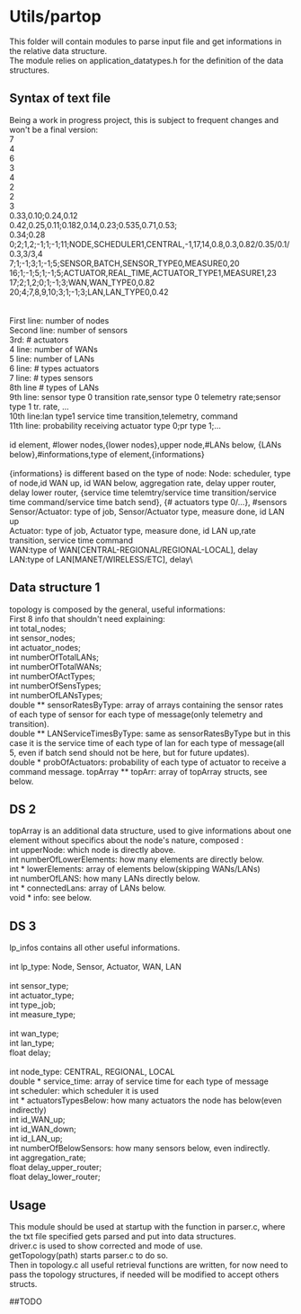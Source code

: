 # Utils/partop
This folder will contain modules to parse input file and get informations in the relative data structure.\
The module relies on application_datatypes.h for the definition of the data structures.
## Syntax of text file
Being a work in progress project, this is subject to frequent changes and won't be a final version:\
7\
4\
6\
3\
4\
2\
2\
3\
0.33,0.10;0.24,0.12\
0.42,0.25,0.11;0.182,0.14,0.23;0.535,0.71,0.53;\
0.34;0.28\
0;2;1,2;-1;1;-1;11;NODE,SCHEDULER1,CENTRAL,-1,17,14,0.8,0.3,0.82/0.35/0.1/0.3,3/3,4\
7;1;-1;3;1;-1;5;SENSOR,BATCH,SENSOR_TYPE0,MEASURE0,20\
16;1;-1;5;1;-1;5;ACTUATOR,REAL_TIME,ACTUATOR_TYPE1,MEASURE1,23\
17;2;1,2;0;1;-1;3;WAN,WAN_TYPE0,0.82\
20;4;7,8,9,10;3;1;-1;3;LAN,LAN_TYPE0,0.42\
\
\
First line: number of nodes\
Second line: number of sensors\
3rd: # actuators\
4 line: number of WANs\
5 line: number of LANs\
6 line: # types actuators\
7 line: # types sensors\
8th line # types of LANs\
9th line: sensor type 0 transition rate,sensor type 0 telemetry rate;sensor type 1 tr. rate, ...\
10th line:lan type1 service time transition,telemetry, command\
11th line: probability receiving actuator type 0;pr type 1;...\
\
id element, #lower nodes,{lower nodes},upper node,#LANs below, {LANs below},#informations,type of element,{informations}\
\
{informations} is different based on the type of node:
Node: scheduler, type of node,id WAN up, id WAN below,  aggregation rate, delay upper router, delay lower router,  {service time telemtry/service time transition/service time command/service time batch send}, {# actuators type 0/...}, #sensors\
Sensor/Actuator: type of job, Sensor/Actuator type, measure done, id LAN up\
Actuator: type of job, Actuator type, measure done, id LAN up,rate transition, service time command\
WAN:type of WAN[CENTRAL-REGIONAL/REGIONAL-LOCAL], delay\
LAN:type of LAN[MANET/WIRELESS/ETC], delay\

## Data structure 1
topology is composed by the general, useful informations:\
First 8 info that shouldn't need explaining:\
int total_nodes;\
int sensor_nodes;\
int actuator_nodes;\
int numberOfTotalLANs;\
int numberOfTotalWANs;\
int numberOfActTypes;\
int numberOfSensTypes;\
int numberOfLANsTypes;\
double ** sensorRatesByType: array of arrays containing the sensor rates of each type of sensor for each type of message(only telemetry and transition).\
double ** LANServiceTimesByType: same as sensorRatesByType but in this case it is the service time of each type of lan for each type of message(all 5, even if batch send should not be here, but for future updates).\
double * probOfActuators: probability of each type of actuator to receive a command message.
topArray ** topArr: array of topArray structs, see below.

## DS 2
topArray is an additional data structure, used to give informations about one element without specifics about the node's nature, composed :\
int upperNode: which node is directly above.\
int numberOfLowerElements: how many elements are directly below.\
int * lowerElements: array of elements below(skipping WANs/LANs)\
int numberOfLANS: how many LANs directly below.\
int * connectedLans: array of LANs below.\
void * info: see below.

## DS 3
lp_infos contains all other useful informations.\
\
int lp_type: Node, Sensor, Actuator, WAN, LAN\
\
int sensor_type;\
int actuator_type;\
int type_job;\
int measure_type;\
\
int wan_type;\
int lan_type;\
float delay;\
\
int node_type: CENTRAL, REGIONAL, LOCAL\
double * service_time: array of service time for each type of message\
int scheduler: which scheduler it is used\
int * actuatorsTypesBelow: how many actuators the node has below(even indirectly)\
int id_WAN_up;\
int id_WAN_down;\
int id_LAN_up;\
int numberOfBelowSensors: how many sensors below, even indirectly.\
int aggregation_rate;\
float delay_upper_router;\
float delay_lower_router;


## Usage
This module should be used at startup with the function in parser.c, where the txt file specified gets parsed and put into data structures.\
driver.c is used to show corrected and mode of use.\
getTopology(path) starts parser.c to do so.\
Then in topology.c all useful retrieval functions are written, for now need to pass the topology structures, if needed will be modified to accept others structs.


##TODO
